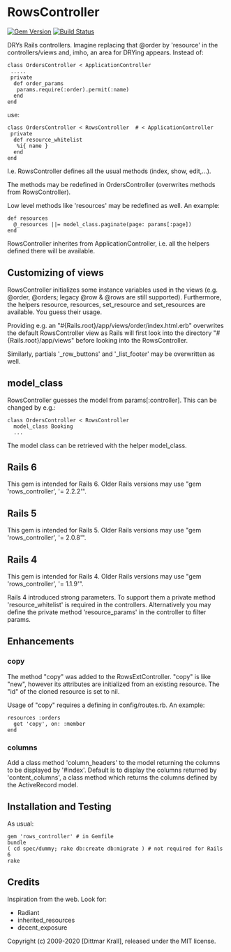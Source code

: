 RowsController
==============
[![Gem Version](https://badge.fury.io/rb/rows_controller.svg)](https://badge.fury.io/rb/rows_controller)
[![Build Status](https://travis-ci.org/matique/rows_controller.svg?branch=master)](https://travis-ci.org/matique/rows_controller)

DRYs Rails controllers. Imagine replacing that @order by 'resource' in the
controllers/views and, imho, an area for DRYing appears.
Instead of:

    class OrdersController < ApplicationController
     .....
     private
      def order_params
       params.require(:order).permit(:name)
      end
    end

use:

    class OrdersController < RowsController  # < ApplicationController
     private
      def resource_whitelist
       %i{ name }
      end
    end

I.e. RowsController defines all the usual methods (index, show, edit,...).

The methods may be redefined in OrdersController
(overwrites methods from RowsController).

Low level methods like 'resources' may be redefined as well.
An example:

    def resources
      @_resources ||= model_class.paginate(page: params[:page])
    end

RowsController inherites from ApplicationController, i.e. all the helpers
defined there will be available.


Customizing of views
--------------------

RowsController initializes some instance variables used in the views
(e.g. @order, @orders; legacy @row & @rows are still supported).
Furthermore, the helpers resource, resources, set_resource and
set_resources are available. You guess their usage.

Providing e.g. an "#{Rails.root}/app/views/order/index.html.erb"
overwrites the default RowsController view as Rails will first look
into the directory "#{Rails.root}/app/views" before looking
into the RowsController.

Similarly, partials '\_row\_buttons' and '\_list\_footer' may be overwritten
as well.


model_class
-----------

RowsController guesses the model from params[:controller]. This can
be changed by e.g.:

    class OrdersController < RowsController
      model_class Booking
      ...

The model class can be retrieved with the helper model_class.


Rails 6
-------

This gem is intended for Rails 6.
Older Rails versions may use "gem 'rows_controller', '= 2.2.2'".

Rails 5
-------

This gem is intended for Rails 5.
Older Rails versions may use "gem 'rows_controller', '= 2.0.8'".

Rails 4
-------

This gem is intended for Rails 4.
Older Rails versions may use "gem 'rows_controller', '= 1.1.9'".

Rails 4 introduced strong parameters.
To support them a private method 'resource_whitelist' is required
in the controllers.
Alternatively you may define the private method 'resource_params'
in the controller to filter params.


## Enhancements

### copy

The method "copy" was added to the RowsExtController.
"copy" is like "new", however its attributes are initialized
from an existing resource.
The "id" of the cloned resource is set to nil.

Usage of "copy" requires a defining in config/routes.rb. An example:

    resources :orders
      get 'copy', on: :member
    end

### columns

Add a class method 'column_headers' to the model
returning the columns to be displayed by '#index'.
Default is to display the columns returned by 'content_columns',
a class method which returns the columns defined by the ActiveRecord model.


## Installation and Testing

As usual:

    gem 'rows_controller' # in Gemfile
    bundle
    ( cd spec/dummy; rake db:create db:migrate ) # not required for Rails 6
    rake


## Credits

Inspiration from the web.
Look for:

- Radiant
- inherited_resources
- decent_exposure

Copyright (c) 2009-2020 [Dittmar Krall], released under the MIT license.
